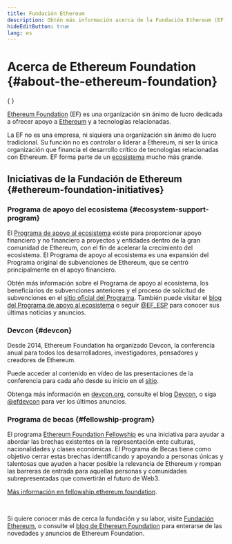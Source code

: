 ```yaml
---
title: Fundación Ethereum
description: Obtén más información acerca de la Fundación Ethereum (EF), una organización sin ánimo de lucro dedicada a dar soporte a Ethereum y a otras tecnologías similares.
hideEditButton: true
lang: es
---
```


# Acerca de Ethereum Foundation \{#about-the-ethereum-foundation}

{
	<Logo/>
}

[Ethereum Foundation](http://ethereum.foundation/) (EF) es una organización sin ánimo de lucro dedicada a ofrecer apoyo a [Ethereum](/what-is-ethereum/) y a tecnologías relacionadas.

La EF no es una empresa, ni siquiera una organización sin ánimo de lucro tradicional. Su función no es controlar o liderar a Ethereum, ni ser la única organización que financia el desarrollo crítico de tecnologías relacionadas con Ethereum. EF forma parte de un [ecosistema](/community/) mucho más grande.

## Iniciativas de la Fundación de Ethereum \{#ethereum-foundation-initiatives}

### Programa de apoyo del ecosistema \{#ecosystem-support-program}

El [Programa de apoyo al ecosistema](https://esp.ethereum.foundation/) existe para proporcionar apoyo financiero y no financiero a proyectos y entidades dentro de la gran comunidad de Ethereum, con el fin de acelerar la crecimiento del ecosistema. El Programa de apoyo al ecosistema es una expansión del Programa original de subvenciones de Ethereum, que se centró principalmente en el apoyo financiero.

Obtén más información sobre el Programa de apoyo al ecosistema, los beneficiarios de subvenciones anteriores y el proceso de solicitud de subvenciones en el [sitio oficial del Programa](https://esp.ethereum.foundation/). También puede visitar el [blog del Programa de apoyo al ecosistema](https://blog.ethereum.org/category/ecosystem-support-program/) o seguir [@EF_ESP](https://twitter.com/EF_ESP) para conocer sus últimas noticias y anuncios.

### Devcon \{#devcon}

Desde 2014, Ethereum Foundation ha organizado Devcon, la conferencia anual para todos los desarrolladores, investigadores, pensadores y creadores de Ethereum.

Puede acceder al contenido en vídeo de las presentaciones de la conferencia para cada año desde su inicio en el [sitio](https://archive.devcon.org/).

Obtenga más información en [devcon.org](https://devcon.org/), consulte el blog [Devcon](https://blog.ethereum.org/category/devcon/), o siga [@efdevcon](https://twitter.com/EFDevcon) para ver los últimos anuncios.

### Programa de becas \{#fellowship-program}

El programa [Ethereum Foundation Fellowship](https://fellowship.ethereum.foundation/) es una iniciativa para ayudar a abordar las brechas existentes en la representación ente culturas, nacionalidades y clases económicas. El Programa de Becas tiene como objetivo cerrar estas brechas identificando y apoyando a personas únicas y talentosas que ayuden a hacer posible la relevancia de Ethereum y rompan las barreras de entrada para aquellas personas y comunidades subrepresentadas que convertirán el futuro de Web3.

[Más información en fellowship.ethereum.foundation](https://fellowship.ethereum.foundation/).

<br/>

Si quiere conocer más de cerca la fundación y su labor, visite [Fundación Ethereum](http://ethereum.foundation/), o consulte el [blog de Ethereum Foundation](https://blog.ethereum.org/) para enterarse de las novedades y anuncios de Ethereum Foundation.
